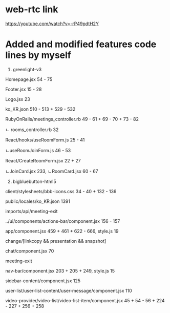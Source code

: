 # web-rtc link

https://youtube.com/watch?v=-rP49pdtH2Y


# Added and modified features code lines by myself

1. greenlight-v3
   
Homepage.jsx 54 - 75

Footer.jsx 15 - 28

Logo.jsx 23

ko_KR.json 510 - 513 + 529 - 532

RubyOnRails/meetings_controller.rb 49 - 61 + 69 - 70 + 73 - 82

ㄴ rooms_controller.rb 32

React/hooks/useRoomForm.js 25 - 41

ㄴuseRoomJoinForm.js 46 - 53

React/CreateRoomForm.jsx 22 + 27

ㄴJoinCard.jsx 233, ㄴRoomCard.jsx 60 - 67


2. bigbluebutton-html5

client/stylesheets/bbb-icons.css 34 - 40 + 132 - 136

public/locales/ko_KR.json 1391

imports/api/meeting-exit

../ui/components/actions-bar/component.jsx 156 - 157

app/component.jsx 459 + 461 + 622 - 666, style.js 19

change/[linkcopy && presentation && snapshot]

chat/component.jsx 70

meeting-exit

nav-bar/component.jsx 203 + 205 + 249, style.js 15

sidebar-content/component.jsx 125

user-list/user-list-content/user-message/component.jsx 110

video-provider/video-list/video-list-item/component.jsx 45 + 54 - 56 + 224 - 227 + 256 + 258
